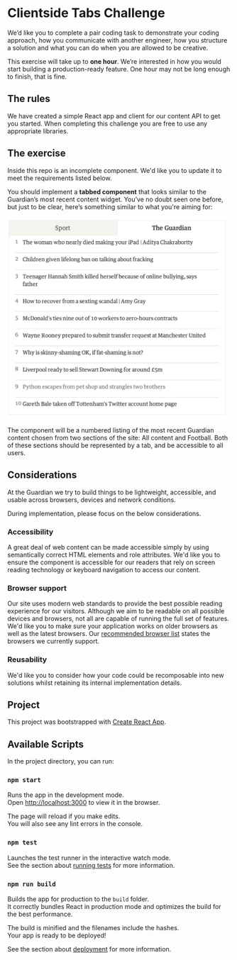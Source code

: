 # Clientside Tabs Challenge

We’d like you to complete a pair coding task to demonstrate your coding approach, how you communicate with another engineer, how you structure a solution and what you can do when you are allowed to be creative.

This exercise will take up to **one hour**. We’re interested in how you would start building a production-ready feature. One hour may not be long enough to finish, that is fine.

## The rules

We have created a simple React app and client for our content API to get you started.  When completing this challenge you are free to use any appropriate libraries.

## The exercise

Inside this repo is an incomplete component. We'd like you to update it to meet the requirements listed below.

You should implement a **tabbed component** that looks similar to the Guardian’s most recent content widget. You’ve no doubt seen one before, but just to be clear, here’s something similar to what you're aiming for:

![Screenshot of a tabbed component](/tabbed-component.png)

The component will be a numbered listing of the most recent Guardian content chosen from two sections of the site: All content and Football. Both of these sections should be represented by a tab, and be accessible to all users.

## Considerations

At the Guardian we try to build things to be lightweight, accessible, and usable across browsers, devices and network conditions.

During implementation, please focus on the below considerations.

### Accessibility

A great deal of web content can be made accessible simply by using semantically correct HTML elements and role attributes. We'd like you to ensure the component is accessible for our readers that rely on screen reading technology or keyboard navigation to access our content.

### Browser support

Our site uses modern web standards to provide the best possible reading experience for our visitors. Although we aim to be readable on all possible devices and browsers, not all are capable of running the full set of features. We'd like you to make sure your application works on older browsers as well as the latest browsers. Our [recommended browser list](https://www.theguardian.com/help/recommended-browsers) states the browsers we currently support.

### Reusability

We'd like you to consider how your code could be recomposable into new solutions whilst retaining its internal implementation details.

## Project

This project was bootstrapped with [Create React App](https://github.com/facebook/create-react-app).

## Available Scripts

In the project directory, you can run:

### `npm start`

Runs the app in the development mode.<br>
Open [http://localhost:3000](http://localhost:3000) to view it in the browser.

The page will reload if you make edits.<br>
You will also see any lint errors in the console.

### `npm test`

Launches the test runner in the interactive watch mode.<br>
See the section about [running tests](https://facebook.github.io/create-react-app/docs/running-tests) for more information.

### `npm run build`

Builds the app for production to the `build` folder.<br>
It correctly bundles React in production mode and optimizes the build for the best performance.

The build is minified and the filenames include the hashes.<br>
Your app is ready to be deployed!

See the section about [deployment](https://facebook.github.io/create-react-app/docs/deployment) for more information.

